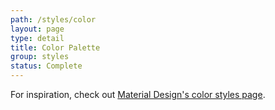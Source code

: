 ```yaml
---
path: /styles/color
layout: page
type: detail
title: Color Palette
group: styles
status: Complete
---
```


For inspiration, check out [Material Design's color styles page](https://material.io/guidelines/style/color.html).

